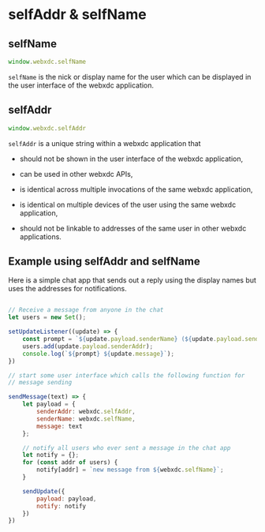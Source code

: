 # selfAddr & selfName

## selfName

```js
window.webxdc.selfName
```

`selfName` is the nick or display name for the user 
which can be displayed in the user interface of the webxdc application. 


## selfAddr

```js
window.webxdc.selfAddr
```

`selfAddr` is a unique string within a webxdc application that

- should not be shown in the user interface of the webxdc application,

- can be used in other webxdc APIs,

- is identical across multiple invocations of the same webxdc application,

- is identical on multiple devices of the user using the same webxdc application, 

- should not be linkable to addresses of the same user in other webxdc applications. 


## Example using selfAddr and selfName

Here is a simple chat app that sends out a reply using the display names
but uses the addresses for notifications. 

```js

// Receive a message from anyone in the chat 
let users = new Set();

setUpdateListener((update) => {
    const prompt = `${update.payload.senderName} (${update.payload.senderAddr}):`;
    users.add(update.payload.senderAddr);
    console.log(`${prompt} ${update.message}`);
})

// start some user interface which calls the following function for
// message sending 

sendMessage(text) => {
    let payload = {
        senderAddr: webxdc.selfAddr,
        senderName: webxdc.selfName,
        message: text
    };

    // notify all users who ever sent a message in the chat app 
    let notify = {};
    for (const addr of users) {
        notify[addr] = `new message from ${webxdc.selfName}`;
    }

    sendUpdate({
        payload: payload, 
        notify: notify
    })
})
```


[`sendUpdate()`]: ./sendUpdate.html
